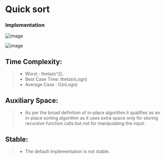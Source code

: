 # Quick sort

### Implementation
![image](https://user-images.githubusercontent.com/64374947/101903916-b23afc80-3bbd-11eb-84df-87e645efe7cd.png)

![image](https://user-images.githubusercontent.com/64374947/101903809-83248b00-3bbd-11eb-8df6-0369b64fd5df.png)


## Time Complexity:
> - Worst : theta(n^2).
> - Best Case Time: theta(nLogn)
> - Average Case : O(nLogn)

## Auxiliary Space:
> - As per the broad definition of in-place algorithm it qualifies as an in-place sorting algorithm as it uses extra space only for storing recursive function calls but not for manipulating the input.

## Stable: 
> - The default implementation is not stable.

